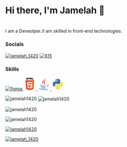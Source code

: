 # Hi there, I'm Jamelah  👋 
#


 I am a Deveolper./I am skilled in front-end technologies.

###  Socials
 
<p align="left">
<a href="https://twitter.com/jamelah_1420" target="blank"><img align="center" src="https://raw.githubusercontent.com/rahuldkjain/github-profile-readme-generator/master/src/images/icons/Social/twitter.svg" alt="jamelah_1420" height="30" width="40" /></a>
<a href="https://discord.gg/615" target="blank"><img align="center" src="https://raw.githubusercontent.com/rahuldkjain/github-profile-readme-generator/master/src/images/icons/Social/discord.svg" alt="615" height="30" width="40" /></a>
</p>

### Skills

 <a href="https://www.figma.com/" target="_blank" rel="noreferrer"> <img src="https://www.vectorlogo.zone/logos/figma/figma-icon.svg" alt="figma" width="40" height="40"/> </a> <a href="https://www.w3.org/html/" target="_blank" rel="noreferrer"> <img src="https://raw.githubusercontent.com/devicons/devicon/master/icons/html5/html5-original-wordmark.svg" alt="html5" width="40" height="40"/> </a> <a href="https://www.java.com" target="_blank" rel="noreferrer"> <img src="https://raw.githubusercontent.com/devicons/devicon/master/icons/java/java-original.svg" alt="java" width="40" height="40"/> </a><a href="https://www.python.org" target="_blank" rel="noreferrer"> <img src="https://raw.githubusercontent.com/devicons/devicon/master/icons/python/python-original.svg" alt="python" width="40" height="40"/> </a> </p>

<p><img align="left" src="https://github-readme-stats.vercel.app/api/top-langs?username=jamelah1420&show_icons=true&locale=en&layout=compact" alt="jamelah1420" /></p>

<p>&nbsp;<img align="center" src="https://github-readme-stats.vercel.app/api?username=jamelah1420&show_icons=true&locale=en" alt="jamelah1420" /></p>

<p><img align="center" src="https://github-readme-streak-stats.herokuapp.com/?user=jamelah1420&" alt="jamelah1420" /></p>

<p align="left"> <img src="https://komarev.com/ghpvc/?username=jamelah1420&label=Profile%20views&color=0e75b6&style=flat" alt="jamelah1420" /> </p>

<p align="left"> <a href="https://github.com/ryo-ma/github-profile-trophy"><img src="https://github-profile-trophy.vercel.app/?username=jamelah1420" alt="jamelah1420" /></a> </p>

<p align="left"> <a href="https://twitter.com/jamelah_1420" target="blank"><img src="https://img.shields.io/twitter/follow/jamelah_1420?logo=twitter&style=for-the-badge" alt="jamelah_1420" /></a> </p>
